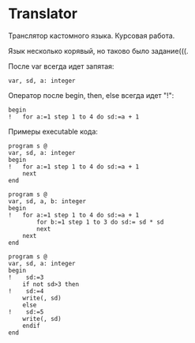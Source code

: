 # Translator
Транслятор кастомного языка. Курсовая работа.

Язык несколько корявый, но таково было задание(((.

После var всегда идет запятая:
```
var, sd, a: integer
```

Оператор после begin, then, else всегда идет "!":
```
begin
!   for a:=1 step 1 to 4 do sd:=a + 1
```


Примеры executable кода: 

```
program s @
var, sd, a: integer
begin
!   for a:=1 step 1 to 4 do sd:=a + 1
    next
end
```

```
program s @
var, sd, a, b: integer
begin
!   for a:=1 step 1 to 4 do sd:=a + 1
        for b:=1 step 1 to 3 do sd:= sd * sd
        next
    next
end
```

```
program s @
var, sd, a: integer
begin
!    sd:=3
    if not sd>3 then
!    sd:=4
    write(, sd)
    else
!    sd:=5
    write(, sd)
    endif
end
```
